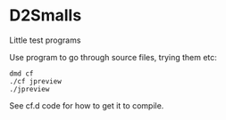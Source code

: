 # D2Smalls
Little test programs

Use program to go through source files, trying them etc:
```
dmd cf
./cf jpreview
./jpreview
```
See cf.d code for how to get it to compile.
